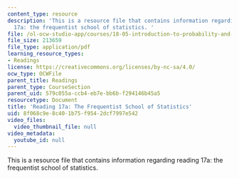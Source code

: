 ```yaml
---
content_type: resource
description: 'This is a resource file that contains information regarding reading
  17a: the frequentist school of statistics. '
file: /ol-ocw-studio-app/courses/18-05-introduction-to-probability-and-statistics-spring-2014/8f068c9e8c401b75f9542dcf7997e542_MIT18_05S14_Reading17a.pdf
file_size: 213659
file_type: application/pdf
learning_resource_types:
- Readings
license: https://creativecommons.org/licenses/by-nc-sa/4.0/
ocw_type: OCWFile
parent_title: Readings
parent_type: CourseSection
parent_uid: 579c055a-ccb4-eb7e-bb6b-f294146b45a5
resourcetype: Document
title: 'Reading 17a: The Frequentist School of Statistics'
uid: 8f068c9e-8c40-1b75-f954-2dcf7997e542
video_files:
  video_thumbnail_file: null
video_metadata:
  youtube_id: null
---
```

This is a resource file that contains information regarding reading 17a: the frequentist school of statistics. 